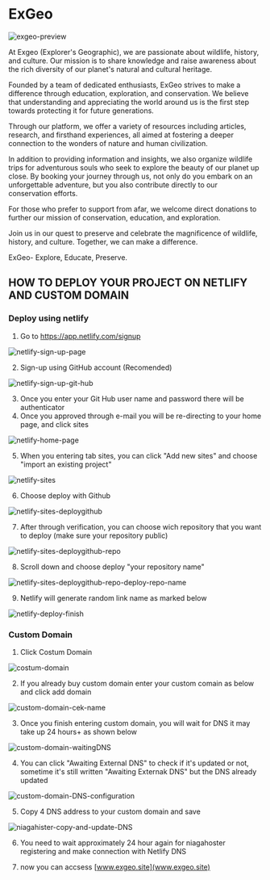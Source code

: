 # ExGeo
![exgeo-preview](/assets/exgeo-preview.png)

At Exgeo (Explorer's Geographic), we are passionate about wildlife, history, and culture. Our mission is to share knowledge and raise awareness about the rich diversity of our planet's natural and cultural heritage.

Founded by a team of dedicated enthusiasts, ExGeo strives to make a difference through education, exploration, and conservation. We believe that understanding and appreciating the world around us is the first step towards protecting it for future generations.

Through our platform, we offer a variety of resources including articles, research, and firsthand experiences, all aimed at fostering a deeper connection to the wonders of nature and human civilization.

In addition to providing information and insights, we also organize wildlife trips for adventurous souls who seek to explore the beauty of our planet up close. By booking your journey through us, not only do you embark on an unforgettable adventure, but you also contribute directly to our conservation efforts.

For those who prefer to support from afar, we welcome direct donations to further our mission of conservation, education, and exploration.

Join us in our quest to preserve and celebrate the magnificence of wildlife, history, and culture. Together, we can make a difference.

ExGeo- Explore, Educate, Preserve.

## HOW TO DEPLOY YOUR PROJECT ON NETLIFY AND CUSTOM DOMAIN

### Deploy using netlify

1. Go to https://app.netlify.com/signup

![netlify-sign-up-page](/assets/netlify-sign-up.png)

2. Sign-up using GitHub account (Recomended)

![netlify-sign-up-git-hub](/assets/netlify-sign-up-github.png)

3. Once you enter your Git Hub user name and password there will be authenticator
4. Once you approved through e-mail you will be re-directing to your home page, and click sites

![netlify-home-page](/assets/netlify-home-page.png)

5. When you entering tab sites, you can click "Add new sites" and choose "import an existing project"

![netlify-sites](/assets/netlify-sites2.png)

6. Choose deploy with Github

![netlify-sites-deploygithub](/assets/netlify-sites-deploygithub.png)

7. After through verification, you can choose wich repository that you want to deploy (make sure your repository public)

![netlify-sites-deploygithub-repo](/assets/netlify-sites-deploygithub-repo.png)

8. Scroll down and choose deploy "your repository name"

![netlify-sites-deploygithub-repo-deploy-repo-name](/assets/netlify-sites-deploygithub-repo-deploy-repo-name.png)

9. Netlify will generate random link name as marked below

![netlify-deploy-finish](/assets/netlify-deployed.png)

### Custom Domain

1. Click Costum Domain

![costum-domain](/assets/netlify-custom-domain.png)

2. If you already buy custom domain enter your custom comain as below and click add domain

![custom-domain-cek-name](/assets/netlify-custom-domain-chekname.png)

3. Once you finish entering custom domain, you will wait for DNS it may take up 24 hours+ as shown below

![custom-domain-waitingDNS](/assets/netlify-custom-domain-waitingDNS.png)

4. You can click "Awaiting External DNS" to check if it's updated or not, sometime it's still written "Awaiting Externak DNS" but the DNS already updated

![custom-domain-DNS-configuration](/assets/netlify-custom-domain-DNS-configuration.png)

5. Copy 4 DNS address to your custom domain and save

![niagahister-copy-and-update-DNS](/assets/niagahoster-update-DNS2.png)

6. You need to wait approximately 24 hour again for niagahoster registering and make connection with Netlify DNS

7. now you can accsess [www.exgeo.site](www.exgeo.site)
